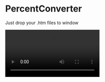 # PercentConverter

Just drop your .htm files to window

<video src='https://github.com/alexonemore/PercentConverter/assets/78875946/15834d2b-171f-4403-bda2-01a78d22568e'/>
<video src='https://github.com/alexonemore/PercentConverter/assets/78875946/882a38b2-e451-438f-866e-390a9bd9068d'/>

